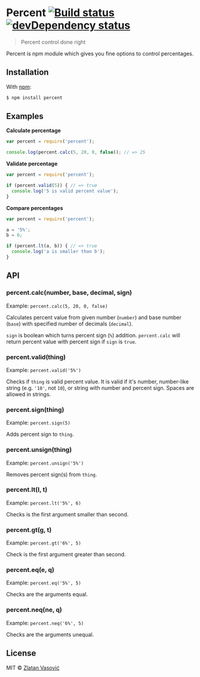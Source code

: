 # Percent [![Build status](https://travis-ci.org/ZDroid/percent.png?branch=master)](https://travis-ci.org/ZDroid/percent) [![devDependency status](https://david-dm.org/ZDroid/percent/dev-status.png?theme=shields.io)](https://david-dm.org/ZDroid/percent#info=devDependencies)

> Percent control done right

Percent is npm module which gives you fine options to control percentages.

## Installation

With [npm](https://npmjs.org):

```bash
$ npm install percent
```

## Examples

**Calculate percentage**

```javascript
var percent = require('percent');

console.log(percent.calc(5, 20, 0, false)); // => 25
```

**Validate percentage**

```javascript
var percent = require('percent');

if (percent.valid(5)) { // => true
  console.log('5 is valid percent value');
}
```

**Compare percentages**

```javascript
var percent = require('percent');

a = '5%';
b = 6;

if (percent.lt(a, b)) { // => true
  console.log('a is smaller than b');
}
```

## API

### percent.calc(number, base, decimal, sign)

Example: `percent.calc(5, 20, 0, false)`

Calculates percent value from given number (`number`) and base number (`base`)
with specified number of decimals (`decimal`).

`sign` is boolean which turns percent sign (`%`) addition. `percent.calc` will
return percent value with percent sign if `sign` is `true`.

### percent.valid(thing)

Example: `percent.valid('5%')`

Checks if `thing` is valid percent value. It is valid if it's number,
number-like string (e.g. `'10'`, not `10`), or string with number and percent
sign. Spaces are allowed in strings.

### percent.sign(thing)

Example: `percent.sign(5)`

Adds percent sign to `thing`.

### percent.unsign(thing)

Example: `percent.unsign('5%')`

Removes percent sign(s) from `thing`.

### percent.lt(l, t)

Example: `percent.lt('5%', 6)`

Checks is the first argument smaller than second.

### percent.gt(g, t)

Example: `percent.gt('6%', 5)`

Check is the first argument greater than second.

### percent.eq(e, q)

Example: `percent.eq('5%', 5)`

Checks are the arguments equal.

### percent.neq(ne, q)

Example: `percent.neq('6%', 5)`

Checks are the arguments unequal.

## License

MIT &copy; [Zlatan Vasović](https://github.com/ZDroid)